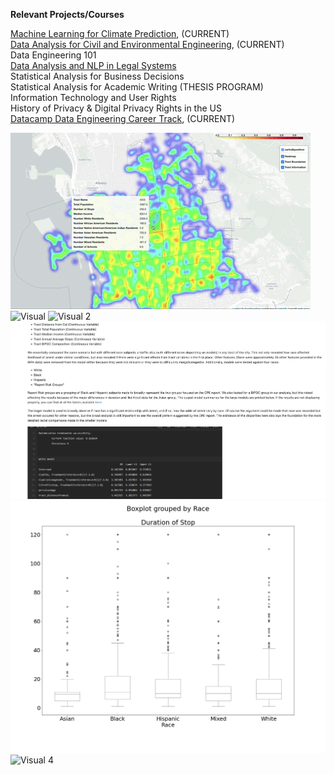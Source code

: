 <!-- ### Hi there 👋

<!--
**kch0p/kch0p** is a ✨ _special_ ✨ repository because its `README.md` (this file) appears on your GitHub profile.

Here are some ideas to get you started:

- 🔭 I’m currently working on ...
- 🌱 I’m currently learning ...
- 👯 I’m looking to collaborate on ...
- 🤔 I’m looking for help with ...
- 💬 Ask me about ...
- 📫 How to reach me: ...
- 😄 Pronouns: ...
- ⚡ Fun fact: ...
--> 



<!-- ### Hey! I'm KC.  -->

<!-- **Thanks for stopping by! Here's a little bit about me:**
 -->
<!-- [![Linkedin Badge](https://img.shields.io/badge/-LinkedIn-0e76a8?style=flat-square&logo=Linkedin&logoColor=white)](https://www.linkedin.com/in/karatechop/) 
 -->
**Relevant Projects/Courses**

[Machine Learning for Climate Prediction](https://github.com/duncancallaway/ER131_2022_public), (CURRENT)</br>
[Data Analysis for Civil and Environmental Engineering](https://github.com/ds-modules/CIVENG-190), (CURRENT)</br>
Data Engineering 101</br>
[Data Analysis and NLP in Legal Systems](https://github.com/ds-modules/Legalst-123)</br>
Statistical Analysis for Business Decisions</br>
Statistical Analysis for Academic Writing (THESIS PROGRAM)</br>
Information Technology and User Rights </br>
History of Privacy & Digital Privacy Rights in the US</br>
[Datacamp Data Engineering Career Track](https://www.datacamp.com/tracks/data-engineer-with-python), (CURRENT)

![Gif](https://github.com/kch0p/BPD-Stops-Research-Project/blob/main/GitHub%20Presentation%20Files/map_preview_gif.gif)
![Visual](https://user-images.githubusercontent.com/89766547/199140064-6eeeedef-5f62-43b0-8e84-89f1537c85fa.png)
![Visual 2](https://user-images.githubusercontent.com/89766547/199147586-4c7195e0-bc81-4135-b279-2b032b8538b1.png)
![Notebook Visual 5](https://github.com/kch0p/BPD-Stops-Research-Project/blob/main/misc/Screen%20Shot%202022-11-02%20at%2012.55.04%20PM.png?raw=true)
![Visual 3](https://github.com/kch0p/BPD-Stops-Research-Project/raw/main/GitHub%20Presentation%20Files/Duration%20Boxplot%20by%20Race%20(TEXT).png)
![Visual 4](https://github.com/kch0p/Legal-Studies-123-Problem-Set-1/raw/main/readme_files/images/day_of_week_ir_heatmap.gif)







<!-- 
- Reading up on digital privacy and info science from any one of these amazing resources ([The Intercept](https://theintercept.com/technology/), [The Markup](https://themarkup.org/), [Beacons](https://logicmag.io/beacons/), [EFF](https://www.eff.org/), [Tech Inquiry](https://techinquiry.org/), [Wired](https://www.wired.com/category/security/)) -->

<!-- - Reading [*Subprime Attention Crisis*](https://us.macmillan.com/books/9780374538651/subprimeattentioncrisis) by Tim Huang! It's an amazing book.  -->


